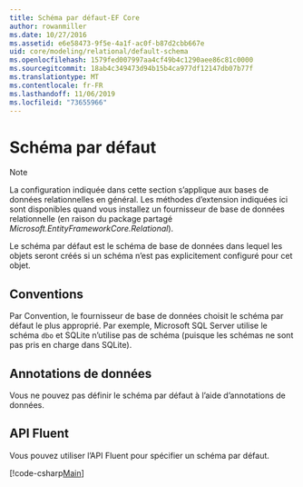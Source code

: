 ```yaml
---
title: Schéma par défaut-EF Core
author: rowanmiller
ms.date: 10/27/2016
ms.assetid: e6e58473-9f5e-4a1f-ac0f-b87d2cbb667e
uid: core/modeling/relational/default-schema
ms.openlocfilehash: 1579fed007997aa4cf49b4c1290aee86c81c0000
ms.sourcegitcommit: 18ab4c349473d94b15b4ca977df12147db07b77f
ms.translationtype: MT
ms.contentlocale: fr-FR
ms.lasthandoff: 11/06/2019
ms.locfileid: "73655966"
---
```

# <a name="default-schema"></a>Schéma par défaut

> [!NOTE]  
> La configuration indiquée dans cette section s’applique aux bases de données relationnelles en général. Les méthodes d’extension indiquées ici sont disponibles quand vous installez un fournisseur de base de données relationnelle (en raison du package partagé *Microsoft.EntityFrameworkCore.Relational*).

Le schéma par défaut est le schéma de base de données dans lequel les objets seront créés si un schéma n’est pas explicitement configuré pour cet objet.

## <a name="conventions"></a>Conventions

Par Convention, le fournisseur de base de données choisit le schéma par défaut le plus approprié. Par exemple, Microsoft SQL Server utilise le schéma `dbo` et SQLite n’utilise pas de schéma (puisque les schémas ne sont pas pris en charge dans SQLite).

## <a name="data-annotations"></a>Annotations de données

Vous ne pouvez pas définir le schéma par défaut à l’aide d’annotations de données.

## <a name="fluent-api"></a>API Fluent

Vous pouvez utiliser l’API Fluent pour spécifier un schéma par défaut.

[!code-csharp[Main](../../../../samples/core/Modeling/FluentAPI/Relational/DefaultSchema.cs?name=DefaultSchema&highlight=7)]

